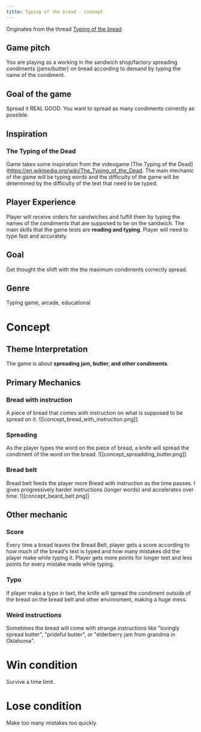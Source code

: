 ```yaml
---
title: Typing of the bread - Concept
---
```


Originates from the thread [Typing of the bread](https://discord.com/channels/1177382853101760634/1195417587761287299)

## Game pitch 

You are playing as a working in the sandwich shop/factory spreading condiments (jams/butter) on bread according to demand by typing the name of the condiment. 
## Goal of the game
Spread it REAL GOOD. You want to spread as many condiments correctly as possible. 
## Inspiration 

### The Typing of the Dead

Game takes some inspiration from the videogame [The Typing of the Dead](https://en.wikipedia.org/wiki/The_Typing_of_the_Dead. The main mechanic of the game will be typing words and the difficulty of the game will be determined by the difficulty of the text that need to be typed. 
## Player Experience

Player will receive orders for sandwiches and fulfill them by typing the names of the condiments that are supposed to be on the sandwich. The main skills that the game tests are **reading and typing**. Player will need to type fast and accurately.  

## Goal
Get thought the shift with the the maximum condiments correctly spread. 
## Genre
Typing game, arcade, educational
# Concept 

## Theme Interpretation
The game is about **spreading jam, butter, and other condiments**. 
## Primary Mechanics
### Bread with instruction
A piece of bread that comes with instruction on what is supposed to be spread on it. 
![[concept_bread_with_instruction.png]]
### Spreading
As the player types the word on the piece of bread, a knife will spread the condiment of the word on the bread. 
![[concept_spreadding_butter.png]]
### Bread belt
Bread belt feeds the player more Bread with instruction as the time passes. I gives progressively harder instructions (longer words) and accelerates over time.
![[concept_beard_belt.png]]
## Other mechanic

### Score
Every time a bread leaves the Bread Belt, player gets a score according to how much of the bread's text is typed and how many mistakes did the player make while typing it. Player gets more points for longer text and less points for every mistake made while typing. 
### Typo
If player make a typo in text, the knife will spread the condiment outside of the bread on the bread belt and other envinroment, making a huge mess.

### Weird instructions
Sometimes the bread will come with strange instructions like "lovingly spread butter", "prideful butter", or "elderberry jam from grandma in Oklahoma".  
# Win condition
Survive a time limit.
# Lose condition
Make too many mistakes too quickly. 